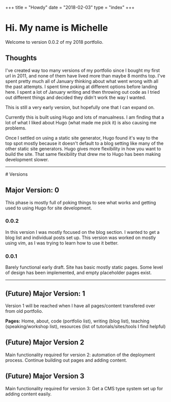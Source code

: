 +++
title = "Howdy"
date = "2018-02-03"
type = "index"
+++

# Hi. My name is Michelle 

Welcome to version 0.0.2 of my 2018 portfolio.

## Thoughts
I've created way too many versions of my portfolio since I bought my first url in 2011, and none of them have lived more than maybe 8 months top. I've spent pretty much all of January thinking about what went wrong with all the past attempts. I spent time poking at different options before landing here. I spent a lot of January writing and then throwing out code as I tried out different things and decided they didn't work the way I wanted.

This is still a very early version, but hopefully one that I can expand on.

Currently this is built using Hugo and lots of manualness. I am finding that a lot of what I liked about Hugo (what made me pick it) is also causing me problems. 

Once I settled on using a static site generator, Hugo found it's way to the top spot mostly because it doesn't default to a blog setting like many of the other static site generators. Hugo gives more flexibility in how you want to build the site. That same flexibility that drew me to Hugo has been making development slower. 

<hr />
# Versions

## Major Version: 0
This phase is mostly full of poking things to see what works and getting used to using Hugo for site development. 

### 0.0.2
In this version I was mostly focused on the blog section. I wanted to get a blog list and individual posts set up. This version was worked on mostly using vim, as I was trying to learn how to use it better.
 
### 0.0.1

Barely functional early draft. Site has basic mostly static pages. Some level of design has been implemented, and empty placeholder pages exist.

________


## (Future) Major Version: 1
Version 1 will be reached when I have all pages/content transfered over from old portfolio. 

**Pages:** Home, about, code (portfolio list), writing (blog list), teaching (speaking/workshop list), resources (list of tutorials/sites/tools I find helpful)

## (Future) Major Version 2
Main functionality required for version 2: automation of the deployment process. Continue building out pages and adding content.

## (Future) Major Version 3
Main functionality required for version 3: Get a CMS type system set up for adding content easily.
